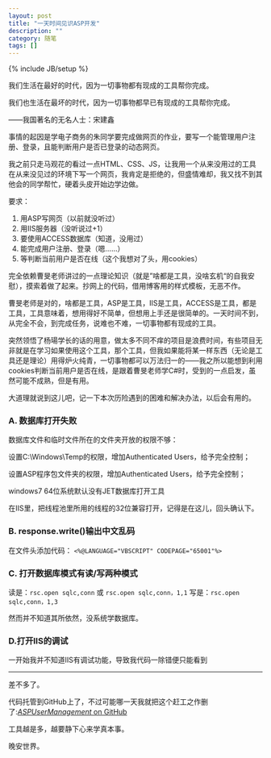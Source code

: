 ```yaml
---
layout: post
title: "一天时间见识ASP开发"
description: ""
category: 随笔
tags: []
---
```


{% include JB/setup %}

我们生活在最好的时代，因为一切事物都有现成的工具帮你完成。

我们也生活在最坏的时代，因为一切事物都早已有现成的工具帮你完成。

——我国著名的无名人士：宋建鑫

事情的起因是学电子商务的朱同学要完成做网页的作业，要写一个能管理用户注册、登录，且能判断用户是否已登录的动态网页。

我之前只走马观花的看过一点HTML、CSS、JS，让我用一个从来没用过的工具在从来没见过的环境下写一个网页，我肯定是拒绝的，但盛情难却，我又找不到其他会的同学帮忙，硬着头皮开始边学边做。

要求：

1.  用ASP写网页（以前就没听过）
2.  用IIS服务器（没听说过+1）
3.  要使用ACCESS数据库（知道，没用过）
4.  能完成用户注册、登录（嗯……）
5.  等判断当前用户是否在线（这个我想对了头，用cookies）

完全依赖曹旻老师讲过的一点理论知识（就是”啥都是工具，没啥玄机“的自我安慰），摸索着做了起来。抄网上的代码，借用博客用的样式模板，无恶不作。

曹旻老师是对的，啥都是工具，ASP是工具，IIS是工具，ACCESS是工具，都是工具，工具意味着，想用得好不简单，但想用上手还是很简单的。一天时间不到，从完全不会，到完成任务，说难也不难，一切事物都有现成的工具。

突然领悟了杨瑒学长的话的用意，做太多不同不痒的项目是浪费时间，有些项目无非就是在学习如果使用这个工具，那个工具，但我如果能将某一样东西（无论是工具还是理论）用得炉火纯青，一切事物都可以万法归一的——我之所以能想到利用cookies判断当前用户是否在线，是跟着曹旻老师学C#时，受到的一点启发，虽然可能不成熟，但是有用。

大道理就说到这儿吧，记一下本次历险遇到的困难和解决办法，以后会有用的。

### A. 数据库打开失败
数据库文件和临时文件所在的文件夹开放的权限不够：

设置C:\Windows\Temp的权限，增加Authenticated Users，给予完全控制；

设置ASP程序包文件夹的权限，增加Authenticated Users，给予完全控制；

windows7 64位系统默认没有JET数据库打开工具

在IIS里，把线程池里所用的线程的32位兼容打开，记得是在这儿，回头确认下。

### B. response.write()输出中文乱码
在文件头添加代码：
`<%@LANGUAGE="VBSCRIPT" CODEPAGE="65001"%>`

### C. 打开数据库模式有读/写两种模式
读是：`rsc.open sqlc,conn` 或 `rsc.open sqlc,conn，1,1`
写是：`rsc.open sqlc,conn，1,3`

然而并不知道其所依然，没系统学数据库。

### D.打开IIS的调试

一开始我并不知道IIS有调试功能，导致我代码一除错便只能看到

***

差不多了。

代码托管到GitHub上了，不过可能哪一天我就把这个赶工之作删了:[*ASPUserManagement* on GitHub](https://github.com/wolfogre/ASPUserManagement)

工具越是多，越要静下心来学真本事。

晚安世界。








